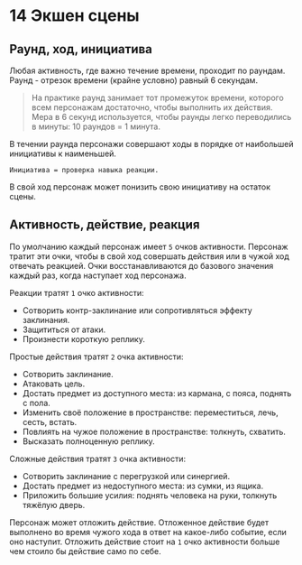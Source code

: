 # 14 Экшен сцены

## Раунд, ход, инициатива

Любая активность, где важно течение времени, проходит по раундам.
Раунд - отрезок времени (крайне условно) равный 6 секундам.

>На практике раунд занимает тот промежуток времени, которого всем персонажам достаточно, чтобы выполнить их действия.
>Мера в 6 секунд используется, чтобы раунды легко переводились в минуты: 10 раундов = 1 минута.

В течении раунда персонажи совершают ходы в порядке от наибольшей инициативы к наименьшей.

`Инициатива = проверка навыка реакции.`

В свой ход персонаж может понизить свою инициативу на остаток сцены.

## Активность, действие, реакция

По умолчанию каждый персонаж имеет `5` очков активности.
Персонаж тратит эти очки, чтобы в свой ход совершать действия или в чужой ход отвечать реакцией.
Очки восстанавливаются до базового значения каждый раз, когда наступает ход персонажа.

Реакции тратят `1` очко активности:
- Сотворить контр-заклинание или сопротивляться эффекту заклинания.
- Защититься от атаки.
- Произнести короткую реплику.

Простые действия тратят `2` очка активности: 
- Сотворить заклинание.
- Атаковать цель. 
- Достать предмет из доступного места: из кармана, с пояса, поднять с пола.
- Изменить своё положение в пространстве: переместиться, лечь, сесть, встать.
- Повлиять на чужое положение в пространстве: толкнуть, схватить.
- Высказать полноценную реплику. 

Сложные действия тратят `3` очка активности: 
- Сотворить заклинание с перегрузкой или синергией.
- Достать предмет из недоступного места: из сумки, из ящика.
- Приложить большие усилия: поднять человека на руки, толкнуть тяжёлую дверь.

Персонаж может отложить действие.
Отложенное действие будет выполнено во время чужого хода в ответ на какое-либо событие, если оно наступит.
Отложить действие стоит на `1` очко активности больше чем стоило бы действие само по себе.
